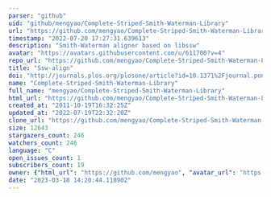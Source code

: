 ```yaml
---
parser: "github"
uid: "github/mengyao/Complete-Striped-Smith-Waterman-Library"
url: "https://github.com/mengyao/Complete-Striped-Smith-Waterman-Library"
timestamp: "2022-07-20 17:27:31.639613"
description: "Smith-Waterman aligner based on libssw"
avatar: "https://avatars.githubusercontent.com/u/611700?v=4"
repo_url: "https://github.com/mengyao/Complete-Striped-Smith-Waterman-Library"
title: "Ssw-align"
doi: "http://journals.plos.org/plosone/article?id=10.1371%2Fjournal.pone.0082138"
name: "Complete-Striped-Smith-Waterman-Library"
full_name: "mengyao/Complete-Striped-Smith-Waterman-Library"
html_url: "https://github.com/mengyao/Complete-Striped-Smith-Waterman-Library"
created_at: "2011-10-19T16:32:25Z"
updated_at: "2022-07-19T22:32:20Z"
clone_url: "https://github.com/mengyao/Complete-Striped-Smith-Waterman-Library.git"
size: 12643
stargazers_count: 246
watchers_count: 246
language: "C"
open_issues_count: 1
subscribers_count: 19
owner: {"html_url": "https://github.com/mengyao", "avatar_url": "https://avatars.githubusercontent.com/u/611700?v=4", "login": "mengyao", "type": "User"}
date: "2023-03-18 14:20:44.118902"
---
```

